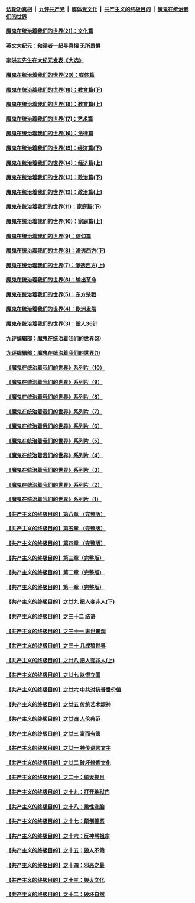 ####  [法轮功真相](../../../../basic/blob/master/README.md?t=12190531) &nbsp;|&nbsp; [九评共产党](../../../../9ping.md/blob/master/README.md?t=12190531) &nbsp;|&nbsp; [解体党文化](../../../../jtdwh.md/blob/master/README.md?t=12190531)  &nbsp;|&nbsp; [共产主义的终极目的](../../../../gczydzjmd.md/blob/master/README.md?t=12190531) &nbsp;|&nbsp; [魔鬼在统治我们的世界](../../../../mgztzwmdsj.md/blob/master/README.md?t=12190531) 

#### [魔鬼在统治着我们的世界(21)：文化篇](../pages/nsc422/n10597706.md?t=12190531) 

#### [英文大纪元：和读者一起寻真相 无所畏惧](../pages/nsc422/n12542027.md?t=12190531) 

#### [李洪志先生在大纪元发表《大选》](../pages/nsc422/n12534746.md?t=12190531) 

#### [魔鬼在统治着我们的世界(20)：媒体篇](../pages/nsc422/n10586579.md?t=12190531) 

#### [魔鬼在统治着我们的世界(19)：教育篇(下)](../pages/nsc422/n10564808.md?t=12190531) 

#### [魔鬼在统治着我们的世界(18)：教育篇(上)](../pages/nsc422/n10526970.md?t=12190531) 

#### [魔鬼在统治着我们的世界(17)：艺术篇](../pages/nsc422/n10499093.md?t=12190531) 

#### [魔鬼在统治着我们的世界(16)：法律篇](../pages/nsc422/n10485969.md?t=12190531) 

#### [魔鬼在统治着我们的世界(15)：经济篇(下)](../pages/nsc422/n10469975.md?t=12190531) 

#### [魔鬼在统治着我们的世界(14)：经济篇(上)](../pages/nsc422/n10457370.md?t=12190531) 

#### [魔鬼在统治着我们的世界(13)：政治篇(下)](../pages/nsc422/n10448270.md?t=12190531) 

#### [魔鬼在统治着我们的世界(12)：政治篇(上)](../pages/nsc422/n10444576.md?t=12190531) 

#### [魔鬼在统治着我们的世界(11)：家庭篇(下)](../pages/nsc422/n10440961.md?t=12190531) 

#### [魔鬼在统治着我们的世界(10)：家庭篇(上)](../pages/nsc422/n10435448.md?t=12190531) 

#### [魔鬼在统治着我们的世界(9)：信仰篇](../pages/nsc422/n10432159.md?t=12190531) 

#### [魔鬼在统治着我们的世界(8)：渗透西方(下)](../pages/nsc422/n10429603.md?t=12190531) 

#### [魔鬼在统治着我们的世界(7)：渗透西方(上)](../pages/nsc422/n10426013.md?t=12190531) 

#### [魔鬼在统治着我们的世界(6)：输出革命](../pages/nsc422/n10421536.md?t=12190531) 

#### [魔鬼在统治着我们的世界(5)：东方杀戮](../pages/nsc422/n10417707.md?t=12190531) 

#### [魔鬼在统治着我们的世界(4)：欧洲发端](../pages/nsc422/n10414890.md?t=12190531) 

#### [魔鬼在统治着我们的世界(3)：毁人36计](../pages/nsc422/n10411583.md?t=12190531) 

#### [九评编辑部：魔鬼在统治着我们的世界(2)](../pages/nsc422/n10410036.md?t=12190531) 

#### [九评编辑部：魔鬼在统治着我们的世界(1)](../pages/nsc422/n10406825.md?t=12190531) 

#### [《魔鬼在统治着我们的世界》系列片（10）](../pages/nsc422/n12292670.md?t=12190531) 

#### [《魔鬼在统治着我们的世界》系列片（9）](../pages/nsc422/n12290859.md?t=12190531) 

#### [《魔鬼在统治着我们的世界》系列片（8）](../pages/nsc422/n12287445.md?t=12190531) 

#### [《魔鬼在统治着我们的世界》系列片（7）](../pages/nsc422/n12283425.md?t=12190531) 

#### [《魔鬼在统治着我们的世界》系列片（6）](../pages/nsc422/n12282314.md?t=12190531) 

#### [《魔鬼在统治着我们的世界》系列片（5）](../pages/nsc422/n12281419.md?t=12190531) 

#### [《魔鬼在统治着我们的世界》系列片（4）](../pages/nsc422/n12274024.md?t=12190531) 

#### [《魔鬼在统治着我们的世界》系列片（3）](../pages/nsc422/n12271322.md?t=12190531) 

#### [《魔鬼在统治着我们的世界》系列片（2）](../pages/nsc422/n12269049.md?t=12190531) 

#### [《魔鬼在统治着我们的世界》系列片（1）](../pages/nsc422/n12267575.md?t=12190531) 

#### [【共产主义的终极目的】第六章 （完整版）](../pages/nsc422/n11428913.md?t=12190531) 

#### [【共产主义的终极目的】第五章 （完整版）](../pages/nsc422/n11428912.md?t=12190531) 

#### [【共产主义的终极目的】第四章 （完整版）](../pages/nsc422/n11428907.md?t=12190531) 

#### [【共产主义的终极目的】第三章（完整版）](../pages/nsc422/n11428848.md?t=12190531) 

#### [【共产主义的终极目的】第二章（完整版）](../pages/nsc422/n11428831.md?t=12190531) 

#### [【共产主义的终极目的】第一章（完整版）](../pages/nsc422/n11417651.md?t=12190531) 

#### [【共产主义的终极目的】之廿九 把人变非人(下)](../pages/nsc422/n11344140.md?t=12190531) 

#### [【共产主义的终极目的】之三十二 结语](../pages/nsc422/n11360535.md?t=12190531) 

#### [【共产主义的终极目的】之三十一 末世景观](../pages/nsc422/n11351129.md?t=12190531) 

#### [【共产主义的终极目的】之三十 几成狼世界](../pages/nsc422/n11348280.md?t=12190531) 

#### [【共产主义的终极目的】之廿八 把人变非人(上)](../pages/nsc422/n11340492.md?t=12190531) 

#### [【共产主义的终极目的】之廿七 以恨立国](../pages/nsc422/n11336944.md?t=12190531) 

#### [【共产主义的终极目的】之廿六 中共对抗普世价值](../pages/nsc422/n11324785.md?t=12190531) 

#### [【共产主义的终极目的】之廿五 传统艺术颂神](../pages/nsc422/n11296396.md?t=12190531) 

#### [【共产主义的终极目的】之廿四 人伦典范](../pages/nsc422/n11296397.md?t=12190531) 

#### [【共产主义的终极目的】之廿三 富而有德](../pages/nsc422/n11283598.md?t=12190531) 

#### [【共产主义的终极目的】之廿一 神传语言文字](../pages/nsc422/n11263265.md?t=12190531) 

#### [【共产主义的终极目的】之廿二 破坏修炼文化](../pages/nsc422/n11245728.md?t=12190531) 

#### [【共产主义的终极目的】之二十：偷天换日](../pages/nsc422/n11238846.md?t=12190531) 

#### [【共产主义的终极目的】之十九：打开地狱门](../pages/nsc422/n11206376.md?t=12190531) 

#### [【共产主义的终极目的】之十八：柔性洗脑](../pages/nsc422/n11199994.md?t=12190531) 

#### [【共产主义的终极目的】之十七：颠倒善恶](../pages/nsc422/n11179782.md?t=12190531) 

#### [【共产主义的终极目的】之十六：反神骂祖宗](../pages/nsc422/n11166798.md?t=12190531) 

#### [【共产主义的终极目的】之十五：毁人不倦](../pages/nsc422/n11166792.md?t=12190531) 

#### [【共产主义的终极目的】之十四：邪恶之最](../pages/nsc422/n11150249.md?t=12190531) 

#### [【共产主义的终极目的】之十三：毁灭文化](../pages/nsc422/n11135227.md?t=12190531) 

#### [【共产主义的终极目的】之十二：破坏自然](../pages/nsc422/n11135214.md?t=12190531) 

